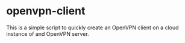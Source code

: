 # openvpn-client
This is a simple script to quickly create an OpenVPN client on a cloud instance of and OpenVPN server.
